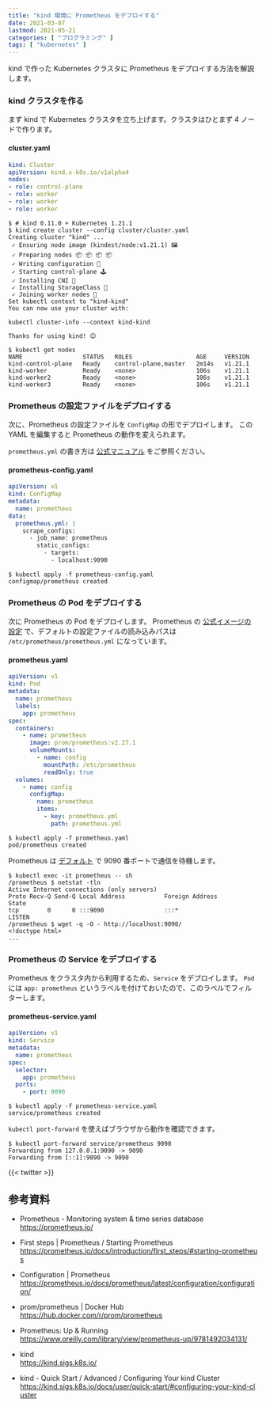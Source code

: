 ```yaml
---
title: "kind 環境に Prometheus をデプロイする"
date: 2021-03-07
lastmod: 2021-05-21
categories: [ "プログラミング" ]
tags: [ "kubernetes" ]
---
```


kind で作った Kubernetes クラスタに Prometheus をデプロイする方法を解説します。

### kind クラスタを作る

まず kind で Kubernetes クラスタを立ち上げます。クラスタはひとまず 4 ノードで作ります。

#### cluster.yaml

```yaml
kind: Cluster
apiVersion: kind.x-k8s.io/v1alpha4
nodes:
- role: control-plane
- role: worker
- role: worker
- role: worker
```

```console
$ # kind 0.11.0 + Kubernetes 1.21.1
$ kind create cluster --config cluster/cluster.yaml
Creating cluster "kind" ...
 ✓ Ensuring node image (kindest/node:v1.21.1) 🖼
 ✓ Preparing nodes 📦 📦 📦 📦  
 ✓ Writing configuration 📜 
 ✓ Starting control-plane 🕹️ 
 ✓ Installing CNI 🔌 
 ✓ Installing StorageClass 💾 
 ✓ Joining worker nodes 🚜 
Set kubectl context to "kind-kind"
You can now use your cluster with:

kubectl cluster-info --context kind-kind

Thanks for using kind! 😊
```

```console
$ kubectl get nodes
NAME                 STATUS   ROLES                  AGE     VERSION
kind-control-plane   Ready    control-plane,master   2m14s   v1.21.1
kind-worker          Ready    <none>                 106s    v1.21.1
kind-worker2         Ready    <none>                 106s    v1.21.1
kind-worker3         Ready    <none>                 106s    v1.21.1
```

### Prometheus の設定ファイルをデプロイする

次に、Prometheus の設定ファイルを `ConfigMap` の形でデプロイします。
この YAML を編集すると Prometheus の動作を変えられます。

`prometheus.yml` の書き方は [公式マニュアル](https://prometheus.io/docs/prometheus/latest/configuration/configuration/) をご参照ください。

#### prometheus-config.yaml

```yaml
apiVersion: v1
kind: ConfigMap
metadata:
  name: prometheus
data:
  prometheus.yml: |
    scrape_configs:
      - job_name: prometheus
        static_configs:
          - targets:
            - localhost:9090
```

```console
$ kubectl apply -f prometheus-config.yaml 
configmap/prometheus created
```

### Prometheus の Pod をデプロイする

次に Prometheus の Pod をデプロイします。
Prometheus の [公式イメージの設定](https://hub.docker.com/r/prom/prometheus/tags) で、デフォルトの設定ファイルの読み込みパスは `/etc/prometheus/prometheus.yml` になっています。

#### prometheus.yaml

```yaml
apiVersion: v1
kind: Pod
metadata:
  name: prometheus
  labels:
    app: prometheus
spec:
  containers:
    - name: prometheus
      image: prom/prometheus:v2.27.1
      volumeMounts:
        - name: config
          mountPath: /etc/prometheus
          readOnly: true
  volumes:
    - name: config
      configMap:
        name: prometheus
        items:
          - key: prometheus.yml
            path: prometheus.yml
```

```console
$ kubectl apply -f prometheus.yaml 
pod/prometheus created
```

Prometheus は [デフォルト](https://prometheus.io/docs/introduction/first_steps/#starting-prometheus) で 9090 番ポートで通信を待機します。

```console
$ kubectl exec -it prometheus -- sh
/prometheus $ netstat -tln
Active Internet connections (only servers)
Proto Recv-Q Send-Q Local Address           Foreign Address         State       
tcp        0      0 :::9090                 :::*                    LISTEN 
/prometheus $ wget -q -O - http://localhost:9090/
<!doctype html>
...
```

### Prometheus の Service をデプロイする

Prometheus をクラスタ内から利用するため、`Service` をデプロイします。
`Pod` には `app: prometheus` というラベルを付けておいたので、このラベルでフィルターします。

#### prometheus-service.yaml

```yaml
apiVersion: v1
kind: Service
metadata:
  name: prometheus
spec:
  selector:
    app: prometheus
  ports:
    - port: 9090
```

```console
$ kubectl apply -f prometheus-service.yaml 
service/prometheus created
```

`kubectl port-forward` を使えばブラウザから動作を確認できます。

```console
$ kubectl port-forward service/prometheus 9090
Forwarding from 127.0.0.1:9090 -> 9090
Forwarding from [::1]:9090 -> 9090
```

{{< twitter >}}

## 参考資料
- Prometheus - Monitoring system &amp; time series database<br />
  <span style="word-break: break-all;">
  https://prometheus.io/
  </span>

- First steps | Prometheus / Starting Prometheus<br />
  <span style="word-break: break-all;">
  https://prometheus.io/docs/introduction/first_steps/#starting-prometheus
  </span>

- Configuration | Prometheus<br />
  <span style="word-break: break-all;">
  https://prometheus.io/docs/prometheus/latest/configuration/configuration/
  </span>

- prom/prometheus | Docker Hub<br />
  <span style="word-break: break-all;">
  https://hub.docker.com/r/prom/prometheus
  </span>

- Prometheus: Up & Running<br />
  <span style="word-break: break-all;">
  https://www.oreilly.com/library/view/prometheus-up/9781492034131/
  </span>

- kind<br />
  <span style="word-break: break-all;">
  https://kind.sigs.k8s.io/
  </span>

- kind - Quick Start / Advanced / Configuring Your kind Cluster<br />
  <span style="word-break: break-all;">
  https://kind.sigs.k8s.io/docs/user/quick-start/#configuring-your-kind-cluster
  </span>
